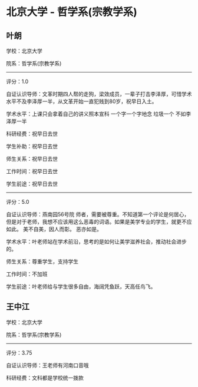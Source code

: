 # 北京大学 - 哲学系(宗教学系)

## 叶朗

学校：北京大学

院系：哲学系(宗教学系)

* * *

评分：1.0

自证认识导师：文革时期四人帮的走狗，梁效成员，一辈子打击李泽厚，可惜学术水平不及李泽厚一半，从文革开始一直犯贱到80岁，祝早日入土。

学术水平：上课只会拿着自己的讲义照本宣科 一个字一个字地念 垃圾一个 不如李泽厚一半

科研经费：祝早日去世

学生补助：祝早日去世

师生关系：祝早日去世

工作时间：祝早日去世

学生前途：祝早日去世

* * *

评分：5.0

自证认识导师：燕南园56号院
师者，需要被尊重。不知道第一个评论是何居心，但是对于老师，我想不应该用这么恶毒的词语。如果是美学专业的学生，就更不应如此。
美不自美，因人而彰。
恶亦如是。

学术水平：叶老师站在学术前沿，思考的是如何让美学滋养社会，推动社会进步的。

师生关系：尊重学生，支持学生

工作时间：不加班

学生前途：叶老师给与学生很多自由，海阔凭鱼跃，天高任鸟飞。

## 王中江

学校：北京大学

院系：哲学系(宗教学系)

* * *

评分：3.75

自证认识导师：王老师有河南口音哦

科研经费：文科都是学校统一拨款